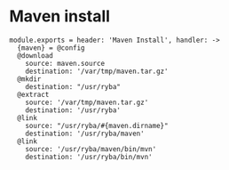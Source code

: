 
# Maven install

    module.exports = header: 'Maven Install', handler: ->
      {maven} = @config
      @download
        source: maven.source
        destination: '/var/tmp/maven.tar.gz'
      @mkdir
        destination: "/usr/ryba"
      @extract
        source: '/var/tmp/maven.tar.gz'
        destination: '/usr/ryba'
      @link
        source: "/usr/ryba/#{maven.dirname}"
        destination: '/usr/ryba/maven'
      @link
        source: '/usr/ryba/maven/bin/mvn'
        destination: '/usr/ryba/bin/mvn'
